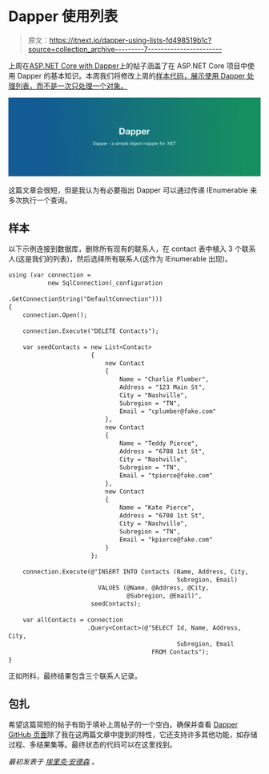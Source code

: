 # Dapper 使用列表

> 原文：<https://itnext.io/dapper-using-lists-fd498519b1c?source=collection_archive---------7----------------------->

上周在[ASP.NET Core with Dapper](https://elanderson.net/2019/02/asp-net-core-with-dapper/)上的帖子涵盖了在 ASP.NET Core 项目中使用 Dapper 的基本知识。本周我们将修改上周的[样本代码，展示使用 Dapper 处理列表，而不是一次只处理一个对象。](https://github.com/elanderson/ASP.NET-Core-Dapper/tree/bbdd6da0eb88b6186035223de0b11724d8c29a5a)

![](img/e07fcff7a89c029339b5760db138c972.png)

这篇文章会很短，但是我认为有必要指出 Dapper 可以通过传递 IEnumerable 来多次执行一个查询。

## 样本

以下示例连接到数据库，删除所有现有的联系人，在 contact 表中植入 3 个联系人(这是我们的列表)，然后选择所有联系人(这作为 IEnumerable 出现)。

```
using (var connection = 
           new SqlConnection(_configuration
                             .GetConnectionString("DefaultConnection")))
{
    connection.Open();

    connection.Execute("DELETE Contacts");

    var seedContacts = new List<Contact>
                       {
                           new Contact
                           {
                               Name = "Charlie Plumber",
                               Address = "123 Main St",
                               City = "Nashville",
                               Subregion = "TN",
                               Email = "cplumber@fake.com"
                           },
                           new Contact
                           {
                               Name = "Teddy Pierce",
                               Address = "6708 1st St",
                               City = "Nashville",
                               Subregion = "TN",
                               Email = "tpierce@fake.com"
                           },
                           new Contact
                           {
                               Name = "Kate Pierce",
                               Address = "6708 1st St",
                               City = "Nashville",
                               Subregion = "TN",
                               Email = "kpierce@fake.com"
                           }
                       };

    connection.Execute(@"INSERT INTO Contacts (Name, Address, City, 
                                               Subregion, Email) 
                         VALUES (@Name, @Address, @City, 
                                 @Subregion, @Email)",
                       seedContacts);

    var allContacts = connection
                      .Query<Contact>(@"SELECT Id, Name, Address, City, 
                                               Subregion, Email 
                                        FROM Contacts");
}
```

正如所料，最终结果包含三个联系人记录。

## 包扎

希望这篇简短的帖子有助于填补上周帖子的一个空白。确保并查看 [Dapper GitHub 页面](https://github.com/StackExchange/Dapper)除了我在这两篇文章中提到的特性，它还支持许多其他功能，如存储过程、多结果集等。最终状态的代码可以在这里找到。

*最初发表于* [*埃里克·安德森*](https://elanderson.net/2019/02/dapper-using-lists/) *。*